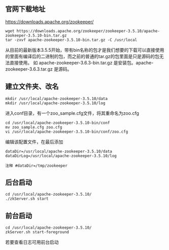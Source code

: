 ## 官网下载地址

https://downloads.apache.org/zookeeper/

```
wget https://downloads.apache.org/zookeeper/zookeeper-3.5.10/apache-zookeeper-3.5.10-bin.tar.gz
tar -zxvf apache-zookeeper-3.5.10-bin.tar.gz -C /usr/local
```

从目前的最新版本3.5.5开始，带有bin名称的包才是我们想要的下载可以直接使用的里面有编译后的二进制的包，而之前的普通的tar.gz的包里面是只是源码的包无法直接使用。
如 apache-zookeeper-3.6.3-bin.tar.gz 是安装包。apache-zookeeper-3.6.3.tar.gz 是源码。

## 建立文件夹、改名

```
mkdir /usr/local/apache-zookeeper-3.5.10/data
mkdir /usr/local/apache-zookeeper-3.5.10/log
```

进入conf目录，有一个zoo_sample.cfg文件，将其重命名为zoo.cfg

```
cd /usr/local/apache-zookeeper-3.5.10-bin/conf
mv zoo_sample.cfg zoo.cfg
vi /usr/local/apache-zookeeper-3.5.10-bin/conf/zoo.cfg
```

编辑该配置文件，在最后添加

```
dataDir=/usr/local/apache-zookeeper-3.5.10/data
dataDirLog=/usr/local/apache-zookeeper-3.5.10/log

注释 #dataDir=/tmp/zookeeper
```

## 后台启动
```
cd /usr/local/apache-zookeeper-3.5.10/
./zkServer.sh start
```

## 前台启动
```
cd /usr/local/apache-zookeeper-3.5.10/
zkServer.sh start-foreground   
```
若要查看日志可用前台启动


